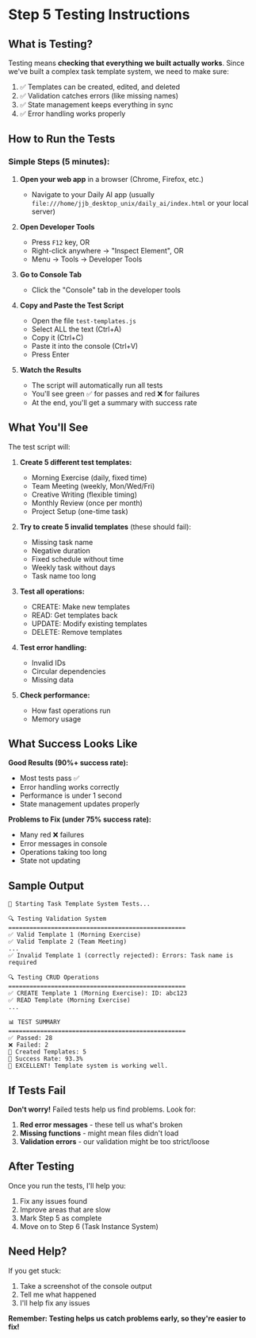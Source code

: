# Step 5 Testing Instructions

## What is Testing?

Testing means **checking that everything we built actually works**. Since we've built a complex task template system, we need to make sure:

1. ✅ Templates can be created, edited, and deleted
2. ✅ Validation catches errors (like missing names)
3. ✅ State management keeps everything in sync
4. ✅ Error handling works properly

## How to Run the Tests

### Simple Steps (5 minutes):

1. **Open your web app** in a browser (Chrome, Firefox, etc.)
   - Navigate to your Daily AI app (usually `file:///home/jjb_desktop_unix/daily_ai/index.html` or your local server)

2. **Open Developer Tools**
   - Press `F12` key, OR
   - Right-click anywhere → "Inspect Element", OR  
   - Menu → Tools → Developer Tools

3. **Go to Console Tab**
   - Click the "Console" tab in the developer tools

4. **Copy and Paste the Test Script**
   - Open the file `test-templates.js` 
   - Select ALL the text (Ctrl+A)
   - Copy it (Ctrl+C)
   - Paste it into the console (Ctrl+V)
   - Press Enter

5. **Watch the Results**
   - The script will automatically run all tests
   - You'll see green ✅ for passes and red ❌ for failures
   - At the end, you'll get a summary with success rate

## What You'll See

The test script will:

1. **Create 5 different test templates:**
   - Morning Exercise (daily, fixed time)
   - Team Meeting (weekly, Mon/Wed/Fri)
   - Creative Writing (flexible timing)
   - Monthly Review (once per month)
   - Project Setup (one-time task)

2. **Try to create 5 invalid templates** (these should fail):
   - Missing task name
   - Negative duration
   - Fixed schedule without time
   - Weekly task without days
   - Task name too long

3. **Test all operations:**
   - CREATE: Make new templates
   - READ: Get templates back
   - UPDATE: Modify existing templates
   - DELETE: Remove templates

4. **Test error handling:**
   - Invalid IDs
   - Circular dependencies
   - Missing data

5. **Check performance:**
   - How fast operations run
   - Memory usage

## What Success Looks Like

**Good Results (90%+ success rate):**
- Most tests pass ✅
- Error handling works correctly
- Performance is under 1 second
- State management updates properly

**Problems to Fix (under 75% success rate):**
- Many red ❌ failures
- Error messages in console
- Operations taking too long
- State not updating

## Sample Output

```
🧪 Starting Task Template System Tests...

🔍 Testing Validation System
==================================================
✅ Valid Template 1 (Morning Exercise)
✅ Valid Template 2 (Team Meeting)
...
✅ Invalid Template 1 (correctly rejected): Errors: Task name is required

🔍 Testing CRUD Operations
==================================================
✅ CREATE Template 1 (Morning Exercise): ID: abc123
✅ READ Template (Morning Exercise)
...

📊 TEST SUMMARY
==================================================
✅ Passed: 28
❌ Failed: 2  
📝 Created Templates: 5
🎯 Success Rate: 93.3%
🎉 EXCELLENT! Template system is working well.
```

## If Tests Fail

**Don't worry!** Failed tests help us find problems. Look for:

1. **Red error messages** - these tell us what's broken
2. **Missing functions** - might mean files didn't load
3. **Validation errors** - our validation might be too strict/loose

## After Testing

Once you run the tests, I'll help you:
1. Fix any issues found
2. Improve areas that are slow
3. Mark Step 5 as complete
4. Move on to Step 6 (Task Instance System)

## Need Help?

If you get stuck:
1. Take a screenshot of the console output
2. Tell me what happened
3. I'll help fix any issues

**Remember: Testing helps us catch problems early, so they're easier to fix!**